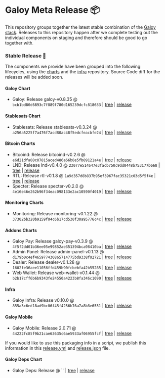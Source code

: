 # Galoy Meta Release 📦

This repository groups together the latest stable combination of the [Galoy stack](https://github.com/GaloyMoney/awesome-galoy#tech-components). 
Releases to this repository happen after we complete testing out the individual components on staging and therefore should be good to go together with.

### Stable Release 🎉

The components we provide have been grouped into the following lifecycles, using the [charts](https://github.com/GaloyMoney/charts) and the [infra](https://github.com/GaloyMoney/galoy-infra) repository. 
Source Code diff for the releases will be added soon.

#### Galoy Chart
- Galoy: Release galoy-v0.8.35 @ `bcb1bd80d6893c7f889f780d165239dcfc818633` | [tree](https://github.com/GaloyMoney/charts/tree/bcb1bd80d6893c7f889f780d165239dcfc818633/charts/galoy) | [release](https://github.com/GaloyMoney/charts/releases/tag/galoy-v0.8.35)

#### Stablesats Chart
- Stablesats: Release stablesats-v0.3.24 @ `a256a5225f7a476f7acd80ac48f5edcfeacbfe24` | [tree](https://github.com/GaloyMoney/charts/tree/a256a5225f7a476f7acd80ac48f5edcfeacbfe24/charts/stablesats) | [release](https://github.com/GaloyMoney/charts/releases/tag/stablesats-v0.3.24)

#### Bitcoin Charts
- Bitcoind: Release bitcoind-v0.2.6 @ `e6d21dfa08c07815aced486a66b0e5fb89121a4e` | [tree](https://github.com/GaloyMoney/charts/tree/e6d21dfa08c07815aced486a66b0e5fb89121a4e/charts/bitcoind) | [release](https://github.com/GaloyMoney/charts/releases/tag/bitcoind-v0.2.6)
- LND: Release lnd-v0.4.0 @ `23077e514647e3facb750c9dd0448b753177b668` | [tree](https://github.com/GaloyMoney/charts/tree/23077e514647e3facb750c9dd0448b753177b668/charts/lnd) | [release](https://github.com/GaloyMoney/charts/releases/tag/lnd-v0.4.0)
- RTL: Release rtl-v0.1.8 @ `1a9d357d8b837b95ef3967fac35321c03d5f5f4e` | [tree](https://github.com/GaloyMoney/charts/tree/1a9d357d8b837b95ef3967fac35321c03d5f5f4e/charts/rtl) | [release](https://github.com/GaloyMoney/charts/releases/tag/rtl-v0.1.8)
- Specter: Release specter-v0.2.0 @ `4e16e46e262b96f34eac098133e2ac10590f4019` | [tree](https://github.com/GaloyMoney/charts/tree/4e16e46e262b96f34eac098133e2ac10590f4019/charts/specter) | [release](https://github.com/GaloyMoney/charts/releases/tag/specter-v0.2.0)

#### Monitoring Charts
- Monitoring: Release monitoring-v0.1.22 @ `37302bb320b9159f04c6b17cd530f30a95776c4c` | [tree](https://github.com/GaloyMoney/charts/tree/37302bb320b9159f04c6b17cd530f30a95776c4c/charts/monitoring) | [release](https://github.com/GaloyMoney/charts/releases/tag/monitoring-v0.1.22)

#### Addons Charts
- Galoy Pay: Release galoy-pay-v0.3.9 @ `4f5f2dd01b36ee05e99852ae351394bca98410ba` | [tree](https://github.com/GaloyMoney/charts/tree/4f5f2dd01b36ee05e99852ae351394bca98410ba/charts/galoy-pay) | [release](https://github.com/GaloyMoney/charts/releases/tag/galoy-pay-v0.3.9)
- Admin Panel: Release admin-panel-v0.1.13 @ `d179b0c4ef465977430865714775bd9338f02721` | [tree](https://github.com/GaloyMoney/charts/tree/d179b0c4ef465977430865714775bd9338f02721/charts/admin-panel) | [release](https://github.com/GaloyMoney/charts/releases/tag/admin-panel-v0.1.13)
- Dealer: Release dealer-v0.1.28 @ `1602fe36aee11056ffd459b90fcbebfa42b55285` | [tree](https://github.com/GaloyMoney/charts/tree/1602fe36aee11056ffd459b90fcbebfa42b55285/charts/dealer) | [release](https://github.com/GaloyMoney/charts/releases/tag/dealer-v0.1.28)
- Web Wallet: Release web-wallet-v0.1.44 @ `b2b17cff6b6b9343fe24550a4223b8fa346c1090` | [tree](https://github.com/GaloyMoney/charts/tree/b2b17cff6b6b9343fe24550a4223b8fa346c1090/charts/web-wallet) | [release](https://github.com/GaloyMoney/charts/releases/tag/web-wallet-v0.1.44)

#### Infra

- Galoy Infra: Release v0.10.0 @ `855a3c6ed18ad9bc06f45f4256b76a7a8b8e6551` | [tree](https://github.com/GaloyMoney/galoy-infra/tree/855a3c6ed18ad9bc06f45f4256b76a7a8b8e6551) | [release](https://github.com/GaloyMoney/galoy-infra/releases/tag/v0.10.0)

#### Galoy Mobile

- Galoy Mobile: Release 2.0.71 @ `44222fc85f9b21cae63635c6ae5933af06955fcf` | [tree](https://github.com/GaloyMoney/galoy-mobile/tree/44222fc85f9b21cae63635c6ae5933af06955fcf) | [release](https://github.com/GaloyMoney/galoy-mobile/releases/tag/2.0.71)

If you would like to use this packaging info in a script, we publish this information in this [release.yml](./release.yml) and [release.json](./release.json) file.

#### Galoy Deps Chart
- Galoy Deps: Release  @ `` | [tree](https://github.com/GaloyMoney/charts/tree//charts/galoy-deps) | [release](https://github.com/GaloyMoney/charts/releases/tag/)
